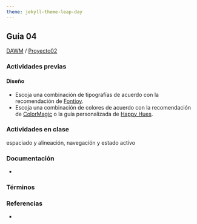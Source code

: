 ```yaml
---
theme: jekyll-theme-leap-day
---
```


## Guía 04

[DAWM](/DAWM/) / [Proyecto02](/DAWM/proyectos/2023/proyecto02)

### Actividades previas

#### Diseño

* Escoja una combinación de tipografías de acuerdo con la recomendación de [Fontjoy](https://fontjoy.com/).
* Escoja una combinación de colores de acuerdo con la recomendación de [ColorMagic](https://colormagic.app/) o la guía personalizada de [Happy Hues](https://www.happyhues.co/).


### Actividades en clase

 espaciado y alineación, navegación y estado activo

### Documentación

* 

### Términos


### Referencias

* 